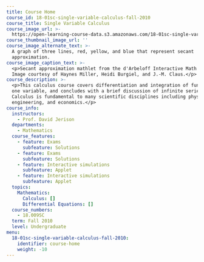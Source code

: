 ```yaml
---
title: Course Home
course_id: 18-01sc-single-variable-calculus-fall-2010
course_title: Single Variable Calculus
course_image_url: >-
  https://open-learning-course-data.s3.amazonaws.com/18-01sc-single-variable-calculus-fall-2010/7b739fdc0a8fb0302fdbe037fbaa89a3_CHP_secant.jpg
course_thumbnail_image_url: ''
course_image_alternate_text: >-
  A graph of three lines, red, yellow, and blue that represent secant
  approximation. 
course_image_caption_text: >-
  <p>Secant approximation mathlet from the d'Arbeloff Interactive Math Project.
  Image courtesy of Haynes Miller, Heidi Burgiel, and J.-M. Claus.</p>
course_description: >-
  <p>This calculus course covers differentiation and integration of functions of
  one variable, and concludes with a brief discussion of infinite series.
  Calculus is fundamental to many scientific disciplines including physics,
  engineering, and economics.</p>
course_info:
  instructors:
    - Prof. David Jerison
  departments:
    - Mathematics
  course_features:
    - feature: Exams
      subfeature: Solutions
    - feature: Exams
      subfeature: Solutions
    - feature: Interactive simulations
      subfeature: Applet
    - feature: Interactive simulations
      subfeature: Applet
  topics:
    Mathematics:
      Calculus: []
      Differential Equations: []
  course_numbers:
    - 18.009SC
  term: Fall 2010
  level: Undergraduate
menu:
  18-01sc-single-variable-calculus-fall-2010:
    identifier: course-home
    weight: -10
---
```

